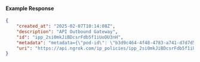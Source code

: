 <!-- Code generated for API Clients. DO NOT EDIT. -->

#### Example Response

```json
{
	"created_at": "2025-02-07T10:14:08Z",
	"description": "API Outbound Gateway",
	"id": "ipp_2si0mkJiBDcsrFdb5f1iUoDU3nH",
	"metadata": "metadata={\"pod-id\": \"b3d9c464-4f48-4783-a741-d7d7d5db310f\"}",
	"uri": "https://api.ngrok.com/ip_policies/ipp_2si0mkJiBDcsrFdb5f1iUoDU3nH"
}
```
